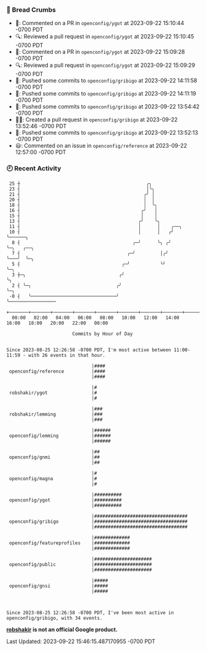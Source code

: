 ### 🍞 Bread Crumbs

 * 💬: Commented on a PR in  `openconfig/ygot` at 2023-09-22 15:10:44 -0700 PDT
 * 🔍: Reviewed a pull request in  `openconfig/ygot` at 2023-09-22 15:10:45 -0700 PDT
 * 💬: Commented on a PR in  `openconfig/ygot` at 2023-09-22 15:09:28 -0700 PDT
 * 🔍: Reviewed a pull request in  `openconfig/ygot` at 2023-09-22 15:09:29 -0700 PDT
 * 🚢: Pushed some commits to `openconfig/gribigo` at 2023-09-22 14:11:58 -0700 PDT
 * 🚢: Pushed some commits to `openconfig/gribigo` at 2023-09-22 14:11:19 -0700 PDT
 * 🚢: Pushed some commits to `openconfig/gribigo` at 2023-09-22 13:54:42 -0700 PDT
 * ✍🏼: Created a pull request in `openconfig/gribigo` at 2023-09-22 13:52:46 -0700 PDT
 * 🚢: Pushed some commits to `openconfig/gribigo` at 2023-09-22 13:52:13 -0700 PDT
 * 😃: Commented on an issue in `openconfig/reference` at 2023-09-22 12:57:00 -0700 PDT

### 🕘 Recent Activity
```
 25 ┼                                              ╭╮
 23 ┤                                              │╰╮
 21 ┤                                             ╭╯ │
 20 ┤                                             │  │
 18 ┤                                             │  ╰╮
 16 ┤                                            ╭╯   │
 15 ┤                                            │    │
 13 ┤                                           ╭╯    ╰╮
 11 ┤                                           │      │    ╭──╮
 10 ┤                                           │      │   ╭╯  ╰──────╮
  8 ┤                                         ╭─╯      ╰╮ ╭╯          ╰─╮   ╭──╮
  7 ┤                                       ╭─╯         │╭╯             ╰───╯  ╰─╮
  5 ┤                                     ╭─╯           ╰╯                       ╰─╮
  3 ┼─╮                                  ╭╯                                        ╰╮
  2 ┤ ╰─╮                               ╭╯                                          ╰─╮
 -0 ┤   ╰───────────────────────────────╯                                             ╰─────────────────
    +───────+───────+───────+───────+───────+───────+───────+───────+───────+───────+───────+───────+────
  00:00   02:00   04:00   06:00   08:00   10:00   12:00   14:00   16:00   18:00   20:00   22:00   00:00   

						Commits by Hour of Day


Since 2023-08-25 12:26:58 -0700 PDT, I'm most active between 11:00-11:59 - with 26 events in that hour.

```



```
                               |####
 openconfig/reference          |####
                               |####

                               |#
 robshakir/ygot                |#
                               |#

                               |###
 robshakir/lemming             |###
                               |###

                               |######
 openconfig/lemming            |######
                               |######

                               |##
 openconfig/gnmi               |##
                               |##

                               |#
 openconfig/magna              |#
                               |#

                               |##########
 openconfig/ygot               |##########
                               |##########

                               |##################################
 openconfig/gribigo            |##################################
                               |##################################

                               |#############
 openconfig/featureprofiles    |#############
                               |#############

                               |#####################
 openconfig/public             |#####################
                               |#####################

                               |#####
 openconfig/gnsi               |#####
                               |#####



Since 2023-08-25 12:26:58 -0700 PDT, I've been most active in openconfig/gribigo, with 34 events.

```
**[robshakir](mailto:robjs@google.com) is not an official Google product.**  


Last Updated: 2023-09-22 15:46:15.487170955 -0700 PDT
